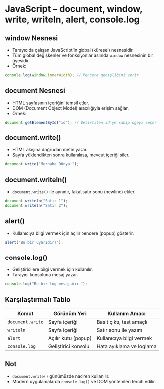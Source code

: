 
# JavaScript – document, window, write, writeln, alert, console.log

## window Nesnesi
- Tarayıcıda çalışan JavaScript’in global (küresel) nesnesidir.
- Tüm global değişkenler ve fonksiyonlar aslında `window` nesnesinin bir üyesidir.
- Örnek:
```js
console.log(window.innerWidth); // Pencere genişliğini verir
```

## document Nesnesi
- HTML sayfasının içeriğini temsil eder.
- DOM (Document Object Model) aracılığıyla erişim sağlar.
- Örnek:
```js
document.getElementById("id"); // Belirtilen id'ye sahip öğeyi seçer
```

## document.write()
- HTML akışına doğrudan metin yazar.
- Sayfa yüklendikten sonra kullanılırsa, mevcut içeriği siler.
```js
document.write("Merhaba Dünya!");
```

## document.writeln()
- `document.write()` ile aynıdır, fakat satır sonu (newline) ekler.
```js
document.writeln("Satır 1");
document.writeln("Satır 2");
```

## alert()
- Kullanıcıya bilgi vermek için açılır pencere (popup) gösterir.
```js
alert("Bu bir uyarıdır!");
```

## console.log()
- Geliştiricilere bilgi vermek için kullanılır.
- Tarayıcı konsoluna mesaj yazar.
```js
console.log("Bu bir log mesajıdır.");
```

## Karşılaştırmalı Tablo

| Komut            | Görünüm Yeri         | Kullanım Amacı             |
|------------------|----------------------|----------------------------|
| `document.write` | Sayfa içeriği        | Basit çıktı, test amaçlı   |
| `writeln`        | Sayfa içeriği        | Satır sonu ile yazım       |
| `alert`          | Açılır kutu (popup)  | Kullanıcıya bilgi vermek   |
| `console.log`    | Geliştirici konsolu  | Hata ayıklama ve loglama   |

## Not
- `document.write()` günümüzde nadiren kullanılır.
- Modern uygulamalarda `console.log()` ve DOM yöntemleri tercih edilir.

